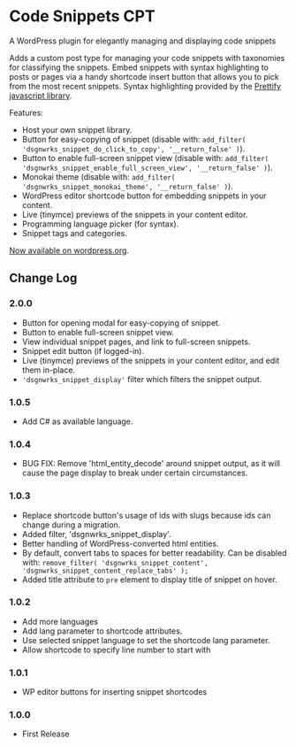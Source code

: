 Code Snippets CPT
=================

A WordPress plugin for elegantly managing and displaying code snippets

Adds a custom post type for managing your code snippets with taxonomies for classifying the snippets. Embed snippets with syntax highlighting to posts or pages via a handy shortcode insert button that allows you to pick from the most recent snippets. Syntax highlighting provided by the [Prettify javascript library](https://github.com/google/code-prettify).

Features:

* Host your own snippet library.
* Button for easy-copying of snippet (disable with: `add_filter( 'dsgnwrks_snippet_do_click_to_copy', '__return_false' )`).
* Button to enable full-screen snippet view (disable with: `add_filter( 'dsgnwrks_snippet_enable_full_screen_view', '__return_false' )`).
* Monokai theme (disable with: `add_filter( 'dsgnwrks_snippet_monokai_theme', '__return_false' )`).
* WordPress editor shortcode button for embedding snippets in your content.
* Live (tinymce) previews of the snippets in your content editor.
* Programming language picker (for syntax).
* Snippet tags and categories.


[Now available on wordpress.org](https://wordpress.org/plugins/code-snippets-cpt/).

## Change Log

### 2.0.0
* Button for opening modal for easy-copying of snippet.
* Button to enable full-screen snippet view.
* View individual snippet pages, and link to full-screen snippets.
* Snippet edit button (if logged-in).
* Live (tinymce) previews of the snippets in your content editor, and edit them in-place.
* `'dsgnwrks_snippet_display'` filter which filters the snippet output.

### 1.0.5
* Add C# as available language.

### 1.0.4
* BUG FIX: Remove 'html_entity_decode' around snippet output, as it will cause the page display to break under certain circumstances.

### 1.0.3
* Replace shortcode button's usage of ids with slugs because ids can change during a migration.
* Added filter, 'dsgnwrks_snippet_display'.
* Better handling of WordPress-converted html entities.
* By default, convert tabs to spaces for better readability. Can be disabled with: `remove_filter( 'dsgnwrks_snippet_content', 'dsgnwrks_snippet_content_replace_tabs' );`
* Added title attribute to `pre` element to display title of snippet on hover.

### 1.0.2
* Add more languages
* Add lang parameter to shortcode attributes.
* Use selected snippet language to set the shortcode lang parameter.
* Allow shortcode to specify line number to start with

### 1.0.1
* WP editor buttons for inserting snippet shortcodes

### 1.0.0
* First Release
